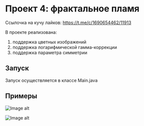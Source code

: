# Проект 4: фрактальное пламя

Ссылочка на кучу лайков: https://t.me/c/1690654462/11913

В проекте реализована:
1. поддержка цветных изображений
2. поддержка логарифмической гамма-коррекции
3. поддержка параметра симметрии

## Запуск
Запуск осуществляется в классе Main.java

## Примеры

![Image alt](https://github.com/podlizzie/java-course-2023-tink/raw/project4/src/main/resources/fractalExamples/fav7.png)

![Image alt](https://github.com/podlizzie/java-course-2023-tink/raw/project4/src/main/resources/fractalExamples/fav2.png)

